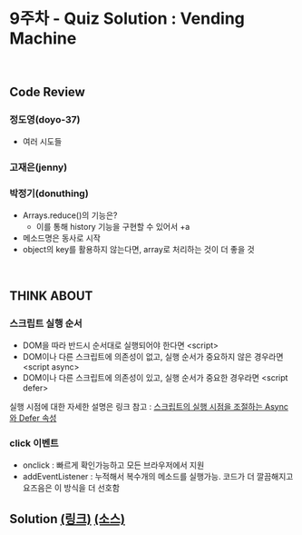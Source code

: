 # 9주차 - Quiz Solution : Vending Machine

<br>

## Code Review

### 정도영(doyo-37)

- 여러 시도들

### 고재은(jenny)

### 박정기(donuthing)

- Arrays.reduce()의 기능은?
  - 이를 통해 history 기능을 구현할 수 있어서 +a
- 메소드명은 동사로 시작
- object의 key를 활용하지 않는다면, array로 처리하는 것이 더 좋을 것

<br>

## THINK ABOUT

### 스크립트 실행 순서

- DOM을 따라 반드시 순서대로 실행되어야 한다면 \<script>
- DOM이나 다른 스크립트에 의존성이 없고, 실행 순서가 중요하지 않은 경우라면 \<script async>
- DOM이나 다른 스크립트에 의존성이 있고, 실행 순서가 중요한 경우라면 \<script defer>

실행 시점에 대한 자세한 설명은 링크 참고 : [스크립트의 실행 시점을 조절하는 Async와 Defer 속성](https://wormwlrm.github.io/2021/03/01/Async-Defer-Attributes-of-Script-Tag.html)

### click 이벤트

- onclick : 빠르게 확인가능하고 모든 브라우저에서 지원
- addEventListener : 누적해서 복수개의 메소드를 실행가능. 코드가 더 깔끔해지고 요즈음은 이 방식을 더 선호함

## Solution [(링크)](https://luvandfree.github.io/javascript-study/quiz/03_vending_machine/quiz_03_solution.html) [(소스)](https://github.com/luvandfree/javascript-study/blob/main/quiz/03_vending_machine/quiz_03_solution.html)
